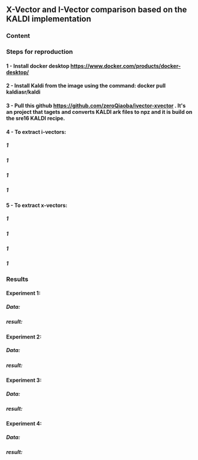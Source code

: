 ## X-Vector and I-Vector comparison based on the KALDI implementation

### Content
### Steps for reproduction
#### 1 - Install docker desktop https://www.docker.com/products/docker-desktop/
#### 2 - Install Kaldi from the image using the command: docker pull kaldiasr/kaldi
#### 3 - Pull this github https://github.com/zeroQiaoba/ivector-xvector . It's an project that tagets and converts KALDI ark files to npz and it is build on the sre16 KALDI recipe.
#### 4 - To extract i-vectors: 
##### 1
##### 1
##### 1
##### 1

#### 5 - To extract x-vectors: 
##### 1
##### 1
##### 1
##### 1



### Results
#### Experiment 1:
##### Data:
##### result:


#### Experiment 2:
##### Data:
##### result:


#### Experiment 3:
##### Data:
##### result:


#### Experiment 4:
##### Data:
##### result:

